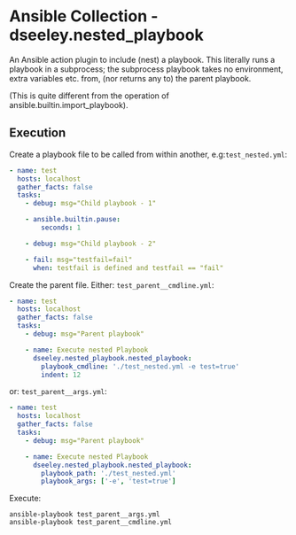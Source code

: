 # Ansible Collection - dseeley.nested_playbook

An Ansible action plugin to include (nest) a playbook.  This literally runs a playbook in a subprocess; the subprocess playbook takes no environment, extra variables etc. from, (nor returns any to) the parent playbook.

(This is quite different from the operation of ansible.builtin.import_playbook).

## Execution

Create a playbook file to be called from within another, e.g:`test_nested.yml`:
```yaml
- name: test
  hosts: localhost
  gather_facts: false
  tasks:
    - debug: msg="Child playbook - 1"

    - ansible.builtin.pause:
        seconds: 1

    - debug: msg="Child playbook - 2"

    - fail: msg="testfail=fail"
      when: testfail is defined and testfail == "fail"
```

Create the parent file.  Either: `test_parent__cmdline.yml`:
```yaml
- name: test
  hosts: localhost
  gather_facts: false
  tasks:
    - debug: msg="Parent playbook"

    - name: Execute nested Playbook
      dseeley.nested_playbook.nested_playbook:
        playbook_cmdline: './test_nested.yml -e test=true'
        indent: 12
```

or: `test_parent__args.yml`:
```yaml
- name: test
  hosts: localhost
  gather_facts: false
  tasks:
    - debug: msg="Parent playbook"

    - name: Execute nested Playbook
      dseeley.nested_playbook.nested_playbook:
        playbook_path: './test_nested.yml'
        playbook_args: ['-e', 'test=true']
```

Execute:
```
ansible-playbook test_parent__args.yml
ansible-playbook test_parent__cmdline.yml
```
